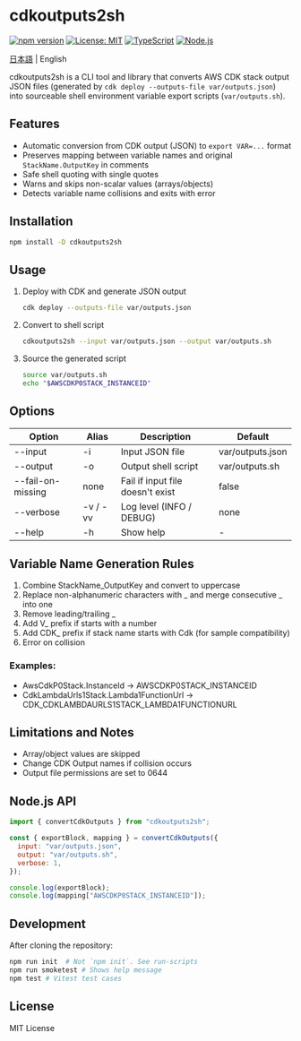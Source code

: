 # cdkoutputs2sh

[![npm version](https://img.shields.io/npm/v/cdkoutputs2sh.svg)](https://www.npmjs.com/package/cdkoutputs2sh)
[![License: MIT](https://img.shields.io/badge/License-MIT-yellow.svg)](https://opensource.org/licenses/MIT)
[![TypeScript](https://img.shields.io/badge/TypeScript-007ACC?logo=typescript&logoColor=white)](https://www.typescriptlang.org/)
[![Node.js](https://img.shields.io/badge/Node.js-18%2B-green.svg)](https://nodejs.org/)

[日本語](README-ja.md) | English

cdkoutputs2sh is a CLI tool and library that converts AWS CDK stack output JSON files (generated by `cdk deploy --outputs-file var/outputs.json`) into sourceable shell environment variable export scripts (`var/outputs.sh`).

## Features

- Automatic conversion from CDK output (JSON) to `export VAR=...` format
- Preserves mapping between variable names and original `StackName.OutputKey` in comments
- Safe shell quoting with single quotes
- Warns and skips non-scalar values (arrays/objects)
- Detects variable name collisions and exits with error

## Installation

```bash
npm install -D cdkoutputs2sh
```

## Usage

1. Deploy with CDK and generate JSON output
   ```sh
   cdk deploy --outputs-file var/outputs.json
   ```
2. Convert to shell script
   ```sh
   cdkoutputs2sh --input var/outputs.json --output var/outputs.sh
   ```
3. Source the generated script
   ```sh
   source var/outputs.sh
   echo "$AWSCDKP0STACK_INSTANCEID"
   ```

## Options

| Option            | Alias    | Description                      | Default          |
| ----------------- | -------- | -------------------------------- | ---------------- |
| --input <path>    | -i       | Input JSON file                  | var/outputs.json |
| --output <path>   | -o       | Output shell script              | var/outputs.sh   |
| --fail-on-missing | none     | Fail if input file doesn't exist | false            |
| --verbose         | -v / -vv | Log level (INFO / DEBUG)         | none             |
| --help            | -h       | Show help                        | -                |

## Variable Name Generation Rules

1. Combine StackName_OutputKey and convert to uppercase
2. Replace non-alphanumeric characters with _ and merge consecutive _ into one
3. Remove leading/trailing \_
4. Add V\_ prefix if starts with a number
5. Add CDK\_ prefix if stack name starts with Cdk (for sample compatibility)
6. Error on collision

### Examples:

- AwsCdkP0Stack.InstanceId → AWSCDKP0STACK_INSTANCEID
- CdkLambdaUrls1Stack.Lambda1FunctionUrl → CDK_CDKLAMBDAURLS1STACK_LAMBDA1FUNCTIONURL

## Limitations and Notes

- Array/object values are skipped
- Change CDK Output names if collision occurs
- Output file permissions are set to 0644

## Node.js API

```javascript
import { convertCdkOutputs } from "cdkoutputs2sh";

const { exportBlock, mapping } = convertCdkOutputs({
  input: "var/outputs.json",
  output: "var/outputs.sh",
  verbose: 1,
});

console.log(exportBlock);
console.log(mapping["AWSCDKP0STACK_INSTANCEID"]);
```

## Development

After cloning the repository:

```sh
npm run init  # Not `npm init`. See run-scripts
npm run smoketest # Shows help message
npm test # Vitest test cases
```

## License

MIT License
